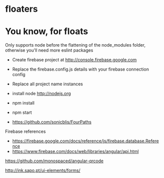 # floaters
You know, for floats
=======

Only supports node before the flattening of the node_modules folder, otherwise you'll need more eslint packages

- Create firebase project at http://console.firebase.google.com
- Replace the firebase.config.js details with your firebase connection config
- Replace all project name instances
- install node http://nodejs.org
- npm install
- npm start

- https://github.com/sonicblis/FourPaths

Firebase references
- https://firebase.google.com/docs/reference/js/firebase.database.Reference
- https://www.firebase.com/docs/web/libraries/angular/api.html

https://github.com/monospaced/angular-qrcode

http://ink.sapo.pt/ui-elements/forms/
